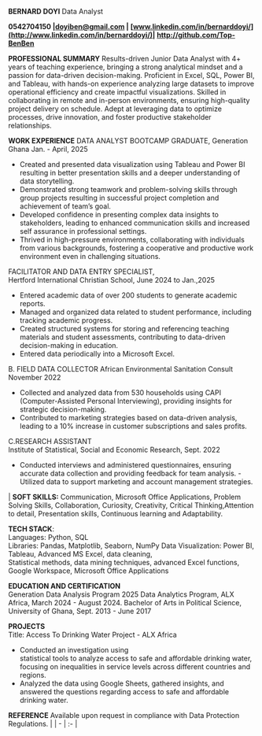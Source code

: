 ﻿**BERNARD DOYI**
Data Analyst

**0542704150 |doyiben@gmail.com | [www.linkedin.com/in/bernarddoyi/](http://www.linkedin.com/in/bernarddoyi/)| http://github.com/Top-BenBen**

**PROFESSIONAL SUMMARY**
Results-driven Junior Data Analyst with 4+ years of teaching experience, bringing a strong analytical mindset and a passion for data-driven decision-making. Proficient in Excel, SQL, Power BI, and Tableau, with hands-on experience analyzing large datasets to improve operational efficiency and create impactful visualizations. Skilled in collaborating in remote and in-person environments, ensuring high-quality project delivery on schedule. Adept at leveraging data to optimize processes, drive innovation, and foster productive stakeholder relationships.

**WORK EXPERIENCE**
DATA ANALYST BOOTCAMP GRADUATE,
Generation Ghana                                                                                                 Jan. - April, 2025 
- Created and presented data visualization using Tableau and Power BI resulting in better presentation skills and a deeper understanding of data storytelling.
- Demonstrated strong teamwork and problem-solving skills through group projects resulting in successful project completion and achievement of team’s goal. 
- Developed confidence in presenting complex data insights to stakeholders, leading to enhanced communication skills and increased self assurance in professional settings. 
- Thrived in high-pressure environments, collaborating with individuals from various backgrounds, fostering a cooperative and productive work environment even in challenging situations. 

FACILITATOR AND DATA ENTRY SPECIALIST,  
Hertford International Christian School,                                                                         June 2024 to Jan.,2025 
- Entered academic data of over 200 students to generate academic reports. 
- Managed and organized data related to student performance, including tracking academic progress. 
- Created structured systems for storing and referencing teaching materials and student assessments, contributing to data-driven decision-making in education. 
- Entered data periodically into a Microsoft Excel. 

B. FIELD DATA COLLECTOR                                             African Environmental Sanitation Consult	November 2022 

- Collected and analyzed data from 530 households using CAPI (Computer-Assisted Personal Interviewing), providing insights for strategic decision-making. 
- Contributed to marketing strategies based on data-driven analysis, leading to a 10% increase in customer subscriptions and sales profits. 

C.RESEARCH ASSISTANT                                             
Institute of Statistical, Social and Economic Research,                                                               Sept. 2022 
- Conducted interviews and administered questionnaires, ensuring accurate data collection and providing feedback for team analysis.  - Utilized data to support marketing and account management strategies. 

| **SOFT SKILLS:** Communication, Microsoft Office Applications, Problem Solving Skills, Collaboration, Curiosity, Creativity, Critical Thinking,Attention to detail, Presentation skills, Continuous learning and Adaptability. 

**TECH STACK**:                             
Languages: Python, SQL   
Libraries: Pandas, Matplotlib, Seaborn, NumPy 
Data Visualization: Power BI, Tableau, Advanced MS Excel, data cleaning,                  
Statistical methods, data mining techniques, advanced Excel functions, Google Workspace, Microsoft Office Applications 

**EDUCATION AND CERTIFICATION**                                          
Generation Data Analysis Program 2025 
Data Analytics Program, ALX Africa, March 2024 - August 2024. 
Bachelor of Arts in Political Science, University of Ghana,    Sept. 2013 - June 2017 

**PROJECTS** 	                                          
Title: Access To Drinking Water Project - ALX Africa 
- Conducted an investigation using  
statistical tools to analyze access to safe and affordable drinking water, focusing on inequalities in service levels across different countries and regions. 
- Analyzed the data using Google Sheets, gathered insights, and answered the questions regarding access to safe and affordable drinking water.  

**REFERENCE**  Available upon request in compliance with Data Protection Regulations. |
| - | :- |

